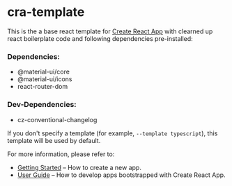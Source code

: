 # cra-template

This is the a base react template for [Create React App](https://github.com/facebook/create-react-app) with clearned up react boilerplate code and following dependencies pre-installed:
### Dependencies:
- @material-ui/core
- @material-ui/icons
- react-router-dom

### Dev-Dependencies:
- cz-conventional-changelog

If you don't specify a template (for example, `--template typescript`), this template will be used by default.

For more information, please refer to:

- [Getting Started](https://create-react-app.dev/docs/getting-started) – How to create a new app.
- [User Guide](https://create-react-app.dev) – How to develop apps bootstrapped with Create React App.
